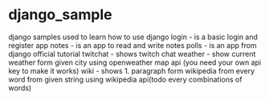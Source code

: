 # django_sample
django samples used to learn how to use django 
login - is a basic login and register app
notes - is an app to read and write notes
polls - is an app from django official tutorial 
twitchat - shows twitch chat 
weather - show current weather form given city using openweather map api (you need your own api key to make it works)
wiki - shows 1. paragraph form wikipedia from every word from given string using wikipedia api(todo every combinations of words)

